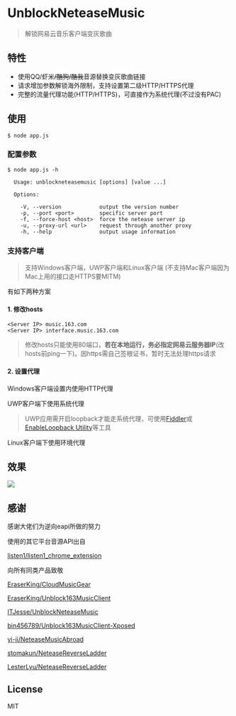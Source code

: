 # UnblockNeteaseMusic

> 解锁网易云音乐客户端变灰歌曲

## 特性

- 使用QQ/虾米~~/酷狗/酷我~~音源替换变灰歌曲链接
- 请求增加参数解锁海外限制，支持设置第二级HTTP/HTTPS代理
- 完整的流量代理功能(HTTP/HTTPS)，可直接作为系统代理(不过没有PAC)

## 使用

```
$ node app.js
```

### 配置参数

```
$ node app.js -h

  Usage: unblockneteasemusic [options] [value ...]

  Options:

    -V, --version            output the version number
    -p, --port <port>        specific server port
    -f, --force-host <host>  force the netease server ip
    -u, --proxy-url <url>    request through another proxy
    -h, --help               output usage information
```

### 支持客户端

> 支持Windows客户端，UWP客户端和Linux客户端 (不支持Mac客户端因为Mac上用的接口走HTTPS要MITM)

有如下两种方案

#### 1. 修改hosts
```
<Server IP> music.163.com
<Server IP> interface.music.163.com
```

> 修改hosts只能使用80端口，**若在本地运行，务必指定网易云服务器IP**(改hosts前ping一下)。因https需自己签根证书，暂时无法处理https请求

#### 2. 设置代理
Windows客户端设置内使用HTTP代理

UWP客户端下使用系统代理

> UWP应用需开启loopback才能走系统代理，可使用[Fiddler](https://www.telerik.com/fiddler)或[EnableLoopback Utility](https://github.com/tiagonmas/Windows-Loopback-Exemption-Manager)等工具

Linux客户端下使用环境代理

>

## 效果

![](./screenshot.png)

## 感谢

感谢大佬们为逆向eapi所做的努力

使用的其它平台音源API出自

[listen1/listen1_chrome_extension](https://github.com/listen1/listen1_chrome_extension)

向所有同类产品致敬

[EraserKing/CloudMusicGear](https://github.com/EraserKing/CloudMusicGear)

[EraserKing/Unblock163MusicClient](https://github.com/EraserKing/Unblock163MusicClient)

[ITJesse/UnblockNeteaseMusic](https://github.com/ITJesse/UnblockNeteaseMusic/)

[bin456789/Unblock163MusicClient-Xposed](https://github.com/bin456789/Unblock163MusicClient-Xposed)

[yi-ji/NeteaseMusicAbroad](https://github.com/yi-ji/NeteaseMusicAbroad)

[stomakun/NeteaseReverseLadder](https://github.com/stomakun/NeteaseReverseLadder/)

[LesterLyu/NeteaseReverseLadder](https://github.com/LesterLyu/NeteaseReverseLadder)

## License

MIT